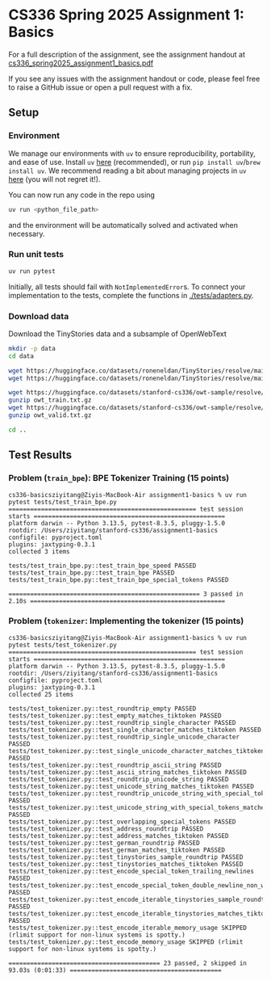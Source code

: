 # CS336 Spring 2025 Assignment 1: Basics

For a full description of the assignment, see the assignment handout at
[cs336_spring2025_assignment1_basics.pdf](./cs336_spring2025_assignment1_basics.pdf)

If you see any issues with the assignment handout or code, please feel free to
raise a GitHub issue or open a pull request with a fix.

## Setup

### Environment
We manage our environments with `uv` to ensure reproducibility, portability, and ease of use.
Install `uv` [here](https://github.com/astral-sh/uv) (recommended), or run `pip install uv`/`brew install uv`.
We recommend reading a bit about managing projects in `uv` [here](https://docs.astral.sh/uv/guides/projects/#managing-dependencies) (you will not regret it!).

You can now run any code in the repo using
```sh
uv run <python_file_path>
```
and the environment will be automatically solved and activated when necessary.

### Run unit tests


```sh
uv run pytest
```

Initially, all tests should fail with `NotImplementedError`s.
To connect your implementation to the tests, complete the
functions in [./tests/adapters.py](./tests/adapters.py).

### Download data
Download the TinyStories data and a subsample of OpenWebText

``` sh
mkdir -p data
cd data

wget https://huggingface.co/datasets/roneneldan/TinyStories/resolve/main/TinyStoriesV2-GPT4-train.txt
wget https://huggingface.co/datasets/roneneldan/TinyStories/resolve/main/TinyStoriesV2-GPT4-valid.txt

wget https://huggingface.co/datasets/stanford-cs336/owt-sample/resolve/main/owt_train.txt.gz
gunzip owt_train.txt.gz
wget https://huggingface.co/datasets/stanford-cs336/owt-sample/resolve/main/owt_valid.txt.gz
gunzip owt_valid.txt.gz

cd ..
```

## Test Results
### Problem (`train_bpe`): BPE Tokenizer Training (15 points)
```
cs336-basicsziyitang@Ziyis-MacBook-Air assignment1-basics % uv run pytest tests/test_train_bpe.py 
==================================================== test session starts =====================================================
platform darwin -- Python 3.13.5, pytest-8.3.5, pluggy-1.5.0
rootdir: /Users/ziyitang/stanford-cs336/assignment1-basics
configfile: pyproject.toml
plugins: jaxtyping-0.3.1
collected 3 items                                                                                                            

tests/test_train_bpe.py::test_train_bpe_speed PASSED
tests/test_train_bpe.py::test_train_bpe PASSED
tests/test_train_bpe.py::test_train_bpe_special_tokens PASSED

===================================================== 3 passed in 2.10s ======================================================
```
### Problem (`tokenizer`: Implementing the tokenizer (15 points)
```
cs336-basicsziyitang@Ziyis-MacBook-Air assignment1-basics % uv run pytest tests/test_tokenizer.py              
==================================================== test session starts =====================================================
platform darwin -- Python 3.13.5, pytest-8.3.5, pluggy-1.5.0
rootdir: /Users/ziyitang/stanford-cs336/assignment1-basics
configfile: pyproject.toml
plugins: jaxtyping-0.3.1
collected 25 items                                                                                                           

tests/test_tokenizer.py::test_roundtrip_empty PASSED
tests/test_tokenizer.py::test_empty_matches_tiktoken PASSED
tests/test_tokenizer.py::test_roundtrip_single_character PASSED
tests/test_tokenizer.py::test_single_character_matches_tiktoken PASSED
tests/test_tokenizer.py::test_roundtrip_single_unicode_character PASSED
tests/test_tokenizer.py::test_single_unicode_character_matches_tiktoken PASSED
tests/test_tokenizer.py::test_roundtrip_ascii_string PASSED
tests/test_tokenizer.py::test_ascii_string_matches_tiktoken PASSED
tests/test_tokenizer.py::test_roundtrip_unicode_string PASSED
tests/test_tokenizer.py::test_unicode_string_matches_tiktoken PASSED
tests/test_tokenizer.py::test_roundtrip_unicode_string_with_special_tokens PASSED
tests/test_tokenizer.py::test_unicode_string_with_special_tokens_matches_tiktoken PASSED
tests/test_tokenizer.py::test_overlapping_special_tokens PASSED
tests/test_tokenizer.py::test_address_roundtrip PASSED
tests/test_tokenizer.py::test_address_matches_tiktoken PASSED
tests/test_tokenizer.py::test_german_roundtrip PASSED
tests/test_tokenizer.py::test_german_matches_tiktoken PASSED
tests/test_tokenizer.py::test_tinystories_sample_roundtrip PASSED
tests/test_tokenizer.py::test_tinystories_matches_tiktoken PASSED
tests/test_tokenizer.py::test_encode_special_token_trailing_newlines PASSED
tests/test_tokenizer.py::test_encode_special_token_double_newline_non_whitespace PASSED
tests/test_tokenizer.py::test_encode_iterable_tinystories_sample_roundtrip PASSED
tests/test_tokenizer.py::test_encode_iterable_tinystories_matches_tiktoken PASSED
tests/test_tokenizer.py::test_encode_iterable_memory_usage SKIPPED (rlimit support for non-linux systems is spotty.)
tests/test_tokenizer.py::test_encode_memory_usage SKIPPED (rlimit support for non-linux systems is spotty.)

========================================== 23 passed, 2 skipped in 93.03s (0:01:33) ==========================================
```
